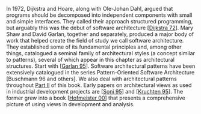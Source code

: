 In 1972, Dijkstra and Hoare, along with Ole-Johan Dahl, argued that programs should be decomposed into independent components with small and simple interfaces. They called their approach structured programming, but arguably this was the debut of software architecture [[Dijkstra 72](ref01.xhtml#ref_78)]. Mary Shaw and David Garlan, together and separately, produced a major body of work that helped create the field of study we call software architecture. They established some of its fundamental principles and, among other things, catalogued a seminal family of architectural styles (a concept similar to patterns), several of which appear in this chapter as architectural structures. Start with [[Garlan 95](ref01.xhtml#ref_99)]. Software architectural patterns have been extensively catalogued in the series Pattern-Oriented Software Architecture [Buschmann 96 and others]. We also deal with architectural patterns throughout [Part II](part02.xhtml#part02) of this book. Early papers on architectural views as used in industrial development projects are [[Soni 95](ref01.xhtml#ref_232)] and [[Kruchten 95](ref01.xhtml#ref_151)]. The former grew into a book [[Hofmeister 00](ref01.xhtml#ref_114)] that presents a comprehensive picture of using views in development and analysis.